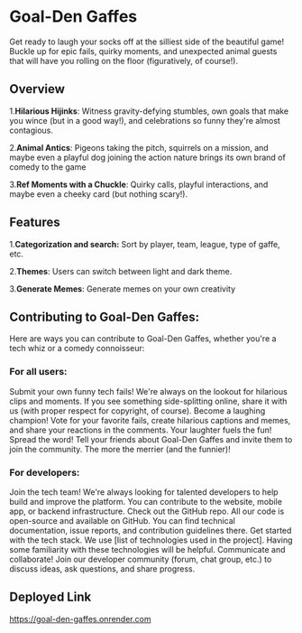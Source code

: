 # Goal-Den Gaffes

Get ready to laugh your socks off at the silliest side of the beautiful game! Buckle up for epic fails, quirky moments, and unexpected animal guests that will have you rolling on the floor (figuratively, of course!).

## Overview
1.**Hilarious Hijinks**: Witness gravity-defying stumbles, own goals that make you wince (but in a good way!), and celebrations so funny they're almost contagious.

2.**Animal Antics**: Pigeons taking the pitch, squirrels on a mission, and maybe even a playful dog joining the action nature brings its own brand of comedy to the game

3.**Ref Moments with a Chuckle**: Quirky calls, playful interactions, and maybe even a cheeky card (but nothing scary!).

## Features
1.**Categorization and search:** Sort by player, team, league, type of gaffe, etc.

2.**Themes**: Users can switch between light and dark theme.

3.**Generate Memes**: Generate memes on your  own creativity

## Contributing to Goal-Den Gaffes: 
Here are ways you can contribute to Goal-Den Gaffes, whether you're a tech whiz or a comedy connoisseur:

### For all users:

Submit your own funny tech fails! We're always on the lookout for hilarious clips and moments. If you see something side-splitting online, share it with us (with proper respect for copyright, of course).
Become a laughing champion! Vote for your favorite fails, create hilarious captions and memes, and share your reactions in the comments. Your laughter fuels the fun!
Spread the word! Tell your friends about Goal-Den Gaffes and invite them to join the community. The more the merrier (and the funnier)!

### For developers:

Join the tech team! We're always looking for talented developers to help build and improve the platform. You can contribute to the website, mobile app, or backend infrastructure.
Check out the GitHub repo. All our code is open-source and available on GitHub. You can find technical documentation, issue reports, and contribution guidelines there.
Get started with the tech stack. We use [list of technologies used in the project]. Having some familiarity with these technologies will be helpful.
Communicate and collaborate! Join our developer community (forum, chat group, etc.) to discuss ideas, ask questions, and share progress.


## Deployed Link

https://goal-den-gaffes.onrender.com
